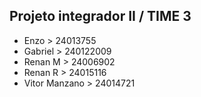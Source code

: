 ## Projeto integrador II / TIME 3
- Enzo > 24013755
- Gabriel > 240122009
- Renan M > 24006902
- Renan R > 24015116
- Vitor Manzano > 24014721
